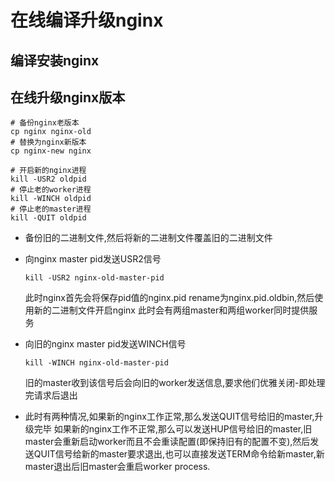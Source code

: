 # 在线编译升级nginx

## 编译安装nginx

## 在线升级nginx版本
```
# 备份nginx老版本
cp nginx nginx-old
# 替换为nginx新版本
cp nginx-new nginx

# 开启新的nginx进程
kill -USR2 oldpid
# 停止老的worker进程
kill -WINCH oldpid
# 停止老的master进程
kill -QUIT oldpid
```

- 备份旧的二进制文件,然后将新的二进制文件覆盖旧的二进制文件

- 向nginx master pid发送USR2信号

  ```
  kill -USR2 nginx-old-master-pid
  ```

  此时nginx首先会将保存pid值的nginx.pid rename为nginx.pid.oldbin,然后使用新的二进制文件开启nginx
  此时会有两组master和两组worker同时提供服务

- 向旧的nginx master pid发送WINCH信号

  ```
  kill -WINCH nginx-old-master-pid
  ```

  旧的master收到该信号后会向旧的worker发送信息,要求他们优雅关闭-即处理完请求后退出

- 此时有两种情况,如果新的nginx工作正常,那么发送QUIT信号给旧的master,升级完毕
  如果新的nginx工作不正常,那么可以发送HUP信号给旧的master,旧master会重新启动worker而且不会重读配置(即保持旧有的配置不变),然后发送QUIT信号给新的master要求退出,也可以直接发送TERM命令给新master,新master退出后旧master会重启worker process.
